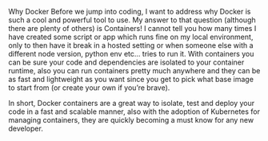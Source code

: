 Why Docker
Before we jump into coding, I want to address why Docker is such a cool and powerful tool to use. My answer to that question (although there are plenty of others) is Containers! I cannot tell you how many times I have created some script or app which runs fine on my local environment, only to then have it break in a hosted setting or when someone else with a different node version, python env etc… tries to run it. With containers you can be sure your code and dependencies are isolated to your container runtime, also you can run containers pretty much anywhere and they can be as fast and lightweight as you want since you get to pick what base image to start from (or create your own if you’re brave).

In short, Docker containers are a great way to isolate, test and deploy your code in a fast and scalable manner, also with the adoption of Kubernetes for managing containers, they are quickly becoming a must know for any new developer.
